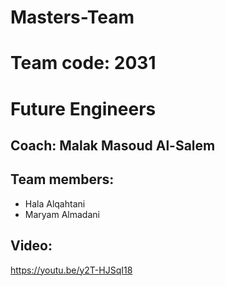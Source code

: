 # Masters-Team
# Team code: 2031

# Future Engineers
## Coach: Malak Masoud Al-Salem
## Team members: 
  - Hala Alqahtani
  - Maryam Almadani
## Video:

https://youtu.be/y2T-HJSqI18
